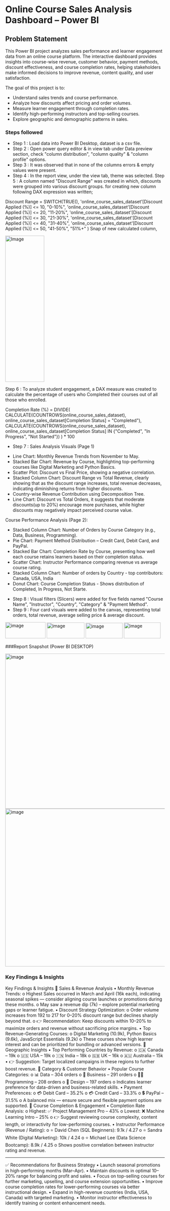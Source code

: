 
# Online Course Sales Analysis Dashboard – Power BI



## Problem Statement

This Power BI project analyzes sales performance and learner engagement data from an online
course platform. The interactive dashboard provides insights into course-wise revenue, customer
behavior, payment methods, discount effectiveness, and course completion rates, helping
stakeholders make informed decisions to improve revenue, content quality, and user satisfaction.

The goal of this project is to:
- Understand sales trends and course performance.
- Analyze how discounts affect pricing and order volumes.
- Measure learner engagement through completion rates.
- Identify high-performing instructors and top-selling courses.
- Explore geographic and demographic patterns in sales.

### Steps followed 

- Step 1 : Load data into Power BI Desktop, dataset is a csv file.
- Step 2 : Open power query editor & in view tab under Data preview section, check "column distribution", "column quality" & "column profile" options.
- Step 3 : It was observed that in none of the columns errors & empty values were present.
- Step 4 : In the report view, under the view tab, theme was selected.
Step 5 : A column named "Discount Range" was created in which, discounts were grouped into various discount groups.
for creating new column following DAX expression was written;

Discount Range = 
SWITCH(TRUE(),
    'online_course_sales_dataset'[Discount Applied (%)] <= 10, "0-10%",
    'online_course_sales_dataset'[Discount Applied (%)] <= 20, "11-20%",
    'online_course_sales_dataset'[Discount Applied (%)] <= 30, "21-30%",
    'online_course_sales_dataset'[Discount Applied (%)] <= 40, "31-40%",
    'online_course_sales_dataset'[Discount Applied (%)] <= 50, "41-50%",
    "51%+"
)
Snap of new calculated column,

<img width="123" height="461" alt="Image" src="https://github.com/user-attachments/assets/02779182-da25-4648-b6e2-0ac7ff690d83" />

Step 6 : To analyze student engagement, a DAX measure was created to calculate the percentage of users who Completed their courses out of all those who enrolled.

Completion Rate (%) = 
DIVIDE(
    CALCULATE(COUNTROWS(online_course_sales_dataset), online_course_sales_dataset[Completion Status] = "Completed"),
    CALCULATE(COUNTROWS(online_course_sales_dataset), online_course_sales_dataset[Completion Status] IN {"Completed", "In Progress", "Not Started"})
) * 100
- Step 7 : Sales Analysis Visuals (Page 1)

 * Line Chart: Monthly Revenue Trends from November to May.
 * Stacked Bar Chart: Revenue by Course, highlighting top-performing courses like Digital Marketing and Python Basics.
 * Scatter Plot: Discount vs Final Price, showing a negative correlation.
 * Stacked Column Chart: Discount Range vs Total Revenue, clearly showing that as the discount range increases, total revenue decreases, indicating diminishing returns from higher discounts.
 * Country-wise Revenue Contribution using Decomposition Tree.
 * Line Chart: Discount vs Total Orders, it suggests that moderate discounts(up to 20%) encourage more purchases, while higher discounts may negatively impact perceived course value.

Course Performance Analysis (Page 2):

 * Stacked Column Chart: Number of Orders by Course Category (e.g., Data, Business, Programming).
 * Pie Chart: Payment Method Distribution – Credit Card, Debit Card, and PayPal.
 * Stacked Bar Chart: Completion Rate by Course, presenting how well each course retains learners based on their completion status.
 * Scatter Chart: Instructor Performance comparing revenue vs average course rating.
 * Stacked Column Chart: Number of orders by Country - top contributors: Canada, USA, India
 * Donut Chart: Course Completion Status - Shows distribution of Completed, In Progress, Not Starte.

- Step 8 : Visual filters (Slicers) were added for five fields named "Course Name", "Instructor", "Country", "Category" & "Payment Method".
- Step 9 : Four card visuals were added to the canvas, representing  total orders, total revenue, average selling price & average discount.           
<img width="127" height="51" alt="image" src="https://github.com/user-attachments/assets/8832e84e-2c87-47b5-84dc-b0ad1ca26dfc" />
<img width="119" height="50" alt="image" src="https://github.com/user-attachments/assets/5cfc2799-60d7-42bb-9714-0eb8493d0adb" />
<img width="117" height="49" alt="image" src="https://github.com/user-attachments/assets/297b3668-b3ec-4559-a292-fcf9fc97f49c" />
<img width="116" height="50" alt="image" src="https://github.com/user-attachments/assets/b694a759-b308-4bdd-a224-298a076b9aca" />

###Report Snapshot (Power BI DESKTOP)

<img width="867" height="489" alt="image" src="https://github.com/user-attachments/assets/0d8954cc-6015-4207-bf99-0472077f96e6" />
<img width="870" height="498" alt="image" src="https://github.com/user-attachments/assets/d2dea50b-7484-4c53-8628-1be8fa3d4459" />



### Key Findings & Insights
Key Findings & Insights
🔹 Sales & Revenue Analysis
•    Monthly Revenue Trends:
o    Highest Sales occurred in March and April (16k each), indicating seasonal spikes — consider aligning course launches or promotions during these months.
o    May saw a revenue dip (7k) – explore potential marketing gaps or learner fatigue.
•    Discount Strategy Optimization:
o    Order volume increases from 192 to 217 for 0–20% discount range but declines sharply beyond that.
o    👉 Recommendation: Keep discounts within 10–20% to maximize orders and revenue without sacrificing price margins.
•    Top Revenue-Generating Courses:
o    Digital Marketing (10.9k), Python Basics (9.6k), JavaScript Essentials (9.2k)
o    These courses show high learner interest and can be prioritized for bundling or advanced versions.
🔹 Geographic Insights
•    Top Performing Countries by Revenue:
o    🇨🇦 Canada – 19k
o    🇺🇸 USA – 19k
o    🇮🇳 India – 18k
o    🇬🇧 UK – 16k
o    🇦🇺 Australia – 15k
•    👉 Suggestion: Target localized campaigns in these regions to further boost revenue.
🔹 Category & Customer Behavior
•    Popular Course Categories:
o    📊 Data – 304 orders
o    💼 Business – 291 orders
o    👨‍💻 Programming – 208 orders
o    🎨 Design – 197 orders
o    Indicates learner preference for data-driven and business-related skills.
•    Payment Preferences:
o    💳 Debit Card – 35.2%
o    💳 Credit Card – 33.3%
o    💲 PayPal – 31.5%
o    A balanced mix — ensure secure and flexible payment options are supported.
🔹 Course Completion & Engagement
•    Completion Rate Analysis:
o    Highest: ✅ Project Management Pro – 43%
o    Lowest: ❌ Machine Learning Intro – 25%
o    👉 Suggest reviewing course complexity, content length, or interactivity for low-performing courses.
•    Instructor Performance (Revenue / Rating):
o    ⭐ David Chen (SQL Beginners): 9.1k / 4.27
o    ⭐ Sandra White (Digital Marketing): 10k / 4.24
o    ⭐ Michael Lee (Data Science Bootcamp): 8.9k / 4.25
o    Shows positive correlation between instructor rating and revenue.
________________________________________
✅ Recommendations for Business Strategy
•    Launch seasonal promotions in high-performing months (Mar–Apr).
•    Maintain discounts in optimal 10–20% range for balancing profit and sales.
•    Focus on top-selling courses for further marketing, upselling, and course extension opportunities.
•    Improve course completion rates for lower-performing courses via better instructional design.
•    Expand in high-revenue countries (India, USA, Canada) with targeted marketing.
•    Monitor instructor effectiveness to identify training or content enhancement needs.


